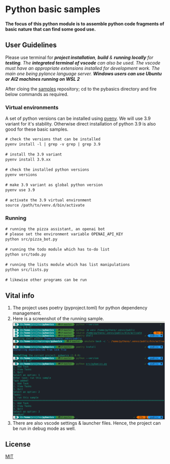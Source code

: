# Python basic samples
#### The focus of this python module is to assemble python code fragments of basic nature that can find some good use.

## User Guidelines
Please use terminal for ***project installation**, **build** & **running locally** for **testing**. The **integrated terminal of vscode** can also be used. The vscode must have an appropriate extensions installed for development work. The main one being pylance language server. **Windows users can use Ubuntu or Al2 machines running on WSL 2***

After cloing the [samples](https://github.com/mainrepo/pybasics) repository; cd to the pybasics directory and fire below commands as required.

### Virtual environments
A set of python versions can be installed using [pyenv](https://github.com/pyenv/pyenv). We will use 3.9 variant for it's stability. Otherwise direct installation of python 3.9 is also good for these basic samples.
```shell
# check the versions that can be installed
pyenv install -l | grep -v grep | grep 3.9

# install the 3.9 variant
pyenv install 3.9.xx

# check the installed python versions
pyenv versions

# make 3.9 variant as global python version
pyenv use 3.9

# activate the 3.9 virtual environment
source /path/to/venv.d/bin/activate
```
### Running
```shell
# running the pizza assistant, an openai bot
# please set the environment variable OPENAI_API_KEY
python src/pizza_bot.py

# running the todo module which has to-do list
python src/todo.py

# running the lists module which has list manipulations
python src/lists.py

# likewise other programs can be run
```
## Vital info
1. The project uses poetry (pyproject.toml) for python dependency management.
2. Here is a screenshot of the running sample.
![](images/basic_run.png?raw=true)
3. There are also vscode settings & launcher files. Hence, the project can be run in debug mode as well.
## License
[MIT](https://choosealicense.com/licenses/mit/)
